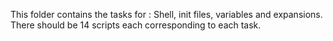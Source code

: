 This folder contains the tasks for :
Shell, init files, variables and expansions.
There should be 14 scripts each corresponding to each task.

